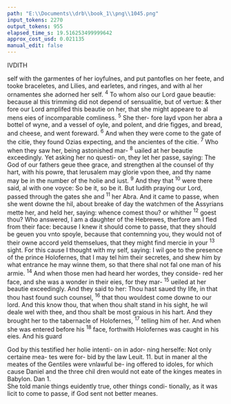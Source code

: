 ```yaml
---
path: "E:\\Documents\\drb\\book_1\\png\\1045.png"
input_tokens: 2270
output_tokens: 955
elapsed_time_s: 19.516253499999642
approx_cost_usd: 0.021135
manual_edit: false
---
```

IVDITH

self with the garmentes of her ioyfulnes, and put pantofles on her feete, and tooke braceletes, and Lilies, and earletes, and ringes, and with al her ornamentes she adorned her self. <sup>4</sup> To whom also our Lord gaue beautie: because al this trimming did not depend of sensualitie, but of vertue: & ther fore our Lord amplifed this beautie on her, that she might appeare to al mens eies of incomparable comliness. <sup>5</sup> She ther- fore layd vpon her abra a bottel of wyne, and a vessel of oyle, and polent, and drie figges, and bread, and cheese, and went foreward. <sup>6</sup> And when they were come to the gate of the citie, they found Ozias expecting, and the ancientes of the citie. <sup>7</sup> Who when they saw her, being astonished mar- <sup>8</sup> uailed at her beautie exceedingly. Yet asking her no questi- on, they let her passe, saying: The God of our fathers geue thee grace, and strengthen al the counsel of thy hart, with his powre, that Ierusalem may glorie vpon thee, and thy name may be in the number of the holie and iust. <sup>9</sup> And they that <sup>10</sup> were there said, al with one voyce: So be it, so be it. But Iudith praying our Lord, passed through the gates she and <sup>11</sup> her Abra. And it came to passe, when she went downe the hil, about breake of day the watchmen of the Assyrians mette her, and held her, saying: whence comest thou? or whither <sup>12</sup> goest thou? Who answered, I am a daughter of the Hebrewes, therfore am I fled from their face: because I knew it should come to passe, that they should be geuen you vnto spoyle, because that contemning you, they would not of their owne accord yeld themselues, that they might find mercie in your <sup>13</sup> sight. For this cause I thought with my self, saying: I wil goe to the presence of the prince Holofernes, that I may tel him their secretes, and shew him by what entrance he may winne them, so that there shal not fal one man of his armie. <sup>14</sup> And when those men had heard her wordes, they conside- red her face, and she was a wonder in their eies, for they mar- <sup>15</sup> ueiled at her beautie exceedingly. And they said to her: Thou hast saued thy life, in that thou hast found such counsel, <sup>16</sup> that thou wouldest come downe to our lord. And this know thou, that when thou shalt stand in his sight, he wil deale wel with thee, and thou shalt be most graious in his hart. And they brought her to the tabernacle of Holofernes, <sup>17</sup> telling him of her. And when she was entered before his <sup>18</sup> face, forthwith Holofernes was caught in his eies. And his guard

[^1]: *sinfull line*

[^2]: *wisped barley*

<aside>God by this testified her holie intenti- on in ador- ning herselfe: Not only certaine mea- tes were for- bid by the law Leuit. 11. but in maner al the meates of the Gentiles were vnlawful be- ing offered to idoles, for which cause Daniel and the three chil dren would not eate of the kinges meates in Babylon. Dan 1.</aside>

<aside>She told manie things euidently true, other things condi- tionally, as it was licit to come to passe, if God sent not better meanes.</aside>